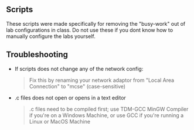 Scripts
---
These scripts were made specifically for removing the "busy-work" out of lab configurations in class. Do not use these if you dont know how to manually configure the labs yourself.


Troubleshooting
---
* If scripts does not change any of the network config:
    > Fix this by renaming your network adaptor from "Local Area Connection" to "mcse" (case-sensitive)
* .c files does not open or opens in a text editor
    > .c files need to be compiled first; use TDM-GCC MinGW Compiler if you're on a Windows Machine, or use GCC if you're running a Linux or MacOS Machine